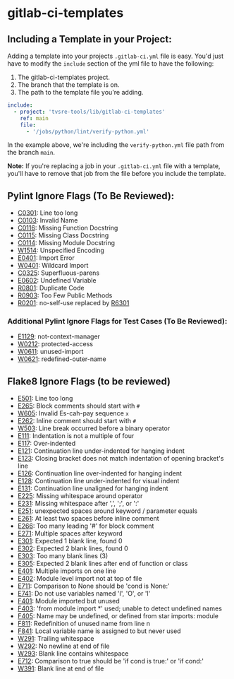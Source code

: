 # gitlab-ci-templates

## Including a Template in your Project:

Adding a template into your projects `.gitlab-ci.yml` file is easy. You'd just have to modify the `include` section of the yml file to have the following: 
1. The gitlab-ci-templates project.
2. The branch that the template is on.
3. The path to the template file you're adding.

```yml
include:
  - project: 'tvsre-tools/lib/gitlab-ci-templates'
    ref: main
    file:
      - '/jobs/python/lint/verify-python.yml'
```

In the example above, we're including the `verify-python.yml` file path from the branch `main`. 

**Note:** If you're replacing a job in your `.gitlab-ci.yml` file with a template, you'll have to remove that job from the file before you include the template.

## Pylint Ignore Flags (To Be Reviewed):

- [C0301](https://pylint.pycqa.org/en/stable/user_guide/messages/convention/line-too-long.html): Line too long
- [C0103](https://pylint.pycqa.org/en/stable/user_guide/messages/convention/invalid-name.html): Invalid Name
- [C0116](https://pylint.pycqa.org/en/stable/user_guide/messages/convention/missing-function-docstring.html): Missing Function Docstring
- [C0115](https://pylint.pycqa.org/en/stable/user_guide/messages/convention/missing-class-docstring.html): Missing Class Docstring
- [C0114](https://pylint.pycqa.org/en/stable/user_guide/messages/convention/missing-module-docstring.html): Missing Module Docstring
- [W1514](https://pylint.pycqa.org/en/stable/user_guide/messages/warning/unspecified-encoding.html): Unspecified Encoding
- [E0401](https://pylint.pycqa.org/en/stable/user_guide/messages/error/import-error.html): Import Error
- [W0401](https://pylint.pycqa.org/en/stable/user_guide/messages/warning/wildcard-import.html): Wildcard Import
- [C0325](https://pylint.pycqa.org/en/stable/user_guide/messages/convention/superfluous-parens.html): Superfluous-parens
- [E0602](https://pylint.pycqa.org/en/stable/user_guide/messages/error/undefined-variable.html): Undefined Variable
- [R0801](https://pylint.pycqa.org/en/stable/user_guide/messages/refactor/duplicate-code.html): Duplicate Code
- [R0903](https://pylint.pycqa.org/en/stable/user_guide/messages/refactor/too-few-public-methods.html): Too Few Public Methods
- [R0201](https://pylint.pycqa.org/en/stable/user_guide/messages/refactor/old-no-self-use.html): no-self-use replaced by [R6301](https://pylint.pycqa.org/en/stable/user_guide/messages/refactor/no-self-use.html)

### Additional Pylint Ignore Flags for Test Cases (To Be Reviewed):
- [E1129](https://pylint.readthedocs.io/en/latest/user_guide/messages/error/not-context-manager.html): not-context-manager
- [W0212](https://pylint.readthedocs.io/en/latest/user_guide/messages/warning/protected-access.html): protected-access
- [W0611](https://pylint.readthedocs.io/en/latest/user_guide/messages/warning/unused-import.html): unused-import
- [W0621](https://pylint.readthedocs.io/en/latest/search.html?q=redefined-outer-name&check_keywords=yes&area=default#): redefined-outer-name
## Flake8 Ignore Flags (to be reviewed)
- [E501](https://www.flake8rules.com/rules/E501.html): Line too long
- [E265](https://www.flake8rules.com/rules/E265.html): Block comments should start with `#`
- [W605](https://www.flake8rules.com/rules/W605.html): Invalid Es-cah-pay sequence `x`
- [E262](https://www.flake8rules.com/rules/E262.html): Inline comment should start with `#`
- [W503](https://www.flake8rules.com/rules/W503.html): Line break occurred before a binary operator
- [E111](https://www.flake8rules.com/rules/E111.html): Indentation is not a multiple of four
- [E117](https://www.flake8rules.com/rules/E117.html): Over-indented
- [E121](https://www.flake8rules.com/rules/E121.html): Continuation line under-indented for hanging indent
- [E123](https://www.flake8rules.com/rules/E123.html): Closing bracket does not match indentation of opening bracket's line
- [E126](https://www.flake8rules.com/rules/E126.html): Continuation line over-indented for hanging indent
- [E128](https://www.flake8rules.com/rules/E128.html): Continuation line under-indented for visual indent
- [E131](https://www.flake8rules.com/rules/E131.html): Continuation line unaligned for hanging indent
- [E225](https://www.flake8rules.com/rules/E225.html): Missing whitespace around operator
- [E231](https://www.flake8rules.com/rules/E231.html): Missing whitespace after ',', ';', or ':'
- [E251](https://www.flake8rules.com/rules/E251.html): unexpected spaces around keyword / parameter equals
- [E261](https://www.flake8rules.com/rules/E261.html): At least two spaces before inline comment
- [E266](https://www.flake8rules.com/rules/E266.html): Too many leading '#' for block comment
- [E271](https://www.flake8rules.com/rules/E271.html): Multiple spaces after keyword
- [E301](https://www.flake8rules.com/rules/E301.html): Expected 1 blank line, found 0
- [E302](https://www.flake8rules.com/rules/E302.html): Expected 2 blank lines, found 0
- [E303](https://www.flake8rules.com/rules/E303.html): Too many blank lines (3)
- [E305](https://www.flake8rules.com/rules/E305.html): Expected 2 blank lines after end of function or class
- [E401](https://www.flake8rules.com/rules/E401.html): Multiple imports on one line
- [E402](https://www.flake8rules.com/rules/E402.html): Module level import not at top of file
- [E711](https://www.flake8rules.com/rules/E711.html): Comparison to None should be 'cond is None:'
- [E741](https://www.flake8rules.com/rules/E741.html): Do not use variables named 'I', 'O', or 'l'
- [F401](https://www.flake8rules.com/rules/F401.html): Module imported but unused
- [F403](https://www.flake8rules.com/rules/F403.html): 'from module import *' used; unable to detect undefined names
- [F405](https://www.flake8rules.com/rules/F405.html): Name may be undefined, or defined from star imports: module
- [F811](https://www.flake8rules.com/rules/F811.html): Redefinition of unused name from line n
- [F841](https://www.flake8rules.com/rules/F841.html): Local variable name is assigned to but never used
- [W291](https://www.flake8rules.com/rules/W291.html): Trailing whitespace
- [W292](https://www.flake8rules.com/rules/W292.html): No newline at end of file
- [W293](https://www.flake8rules.com/rules/W293.html): Blank line contains whitespace
- [E712](https://www.flake8rules.com/rules/E712.html): Comparison to true should be 'if cond is true:' or 'if cond:'
- [W391](https://www.flake8rules.com/rules/W391.html): Blank line at end of file
